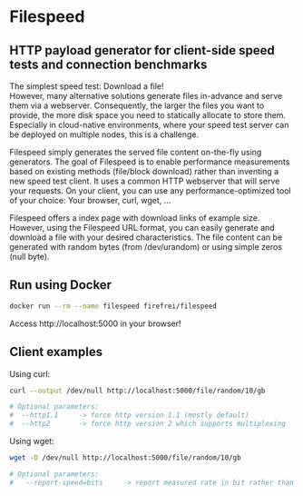 # Filespeed
## HTTP payload generator for client-side speed tests and connection benchmarks

The simplest speed test: Download a file!  
However, many alternative solutions generate files in-advance and serve them via a webserver. Consequently, the larger the files you want to provide, the more disk space you need to statically allocate to store them. Especially in cloud-native environments, where your speed test server can be deployed on multiple nodes, this is a challenge.  
  
Filespeed simply generates the served file content on-the-fly using generators. The goal of Filespeed is to enable performance measurements based on existing methods (file/block download) rather than inventing a new speed test client. It uses a common HTTP webserver that will serve your requests. On your client, you can use any performance-optimized tool of your choice: Your browser, curl, wget, ...  
  
Filespeed offers a index page with download links of example size. However, using the Filespeed URL format, you can easily generate and download a file with your desired characteristics. The file content can be generated with random bytes (from /dev/urandom) or using simple zeros (null byte).  


## Run using Docker
```bash
docker run --rm --name filespeed firefrei/filespeed
```

Access http://localhost:5000 in your browser!


## Client examples

Using curl:
```bash
curl --output /dev/null http://localhost:5000/file/random/10/gb

# Optional parameters:
#  --http1.1     -> force http version 1.1 (mostly default)
#  --http2       -> force http version 2 which supports multiplexing
```

Using wget:
```bash
wget -O /dev/null http://localhost:5000/file/random/10/gb

# Optional parameters:
#   --report-speed=bits     -> report measured rate in bit rather than bytes per second
```